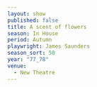 ```yaml
---
layout: show
published: false
title: A scent of flowers
season: In House
period: Autumn
playwright: James Saunders
season_sort: 50
year: "77_78"
venue:
  - New Theatre
---
```



